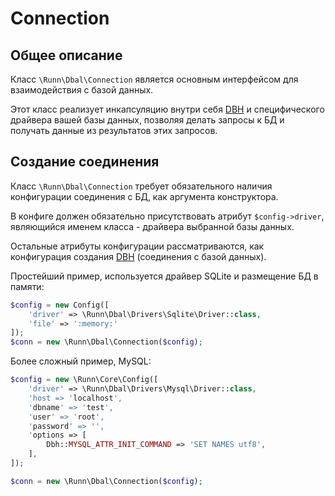Connection
==========

Общее описание
--------------

Класс `\Runn\Dbal\Connection` является основным интерфейсом для взаимодействия с базой данных.

Этот класс реализует инкапсуляцию внутри себя [DBH](dbh.md) и специфического драйвера вашей базы данных, 
позволяя делать запросы к БД и получать данные из результатов этих запросов.

Создание соединения
-------------------

Класс `\Runn\Dbal\Connection` требует обязательного наличия конфигурации соединения с БД, как аргумента конструктора.

В конфиге должен обязательно присутствовать атрибут `$config->driver`, 
являющийся именем класса - драйвера выбранной базы данных.

Остальные атрибуты конфигурации рассматриваются, как конфигурация создания [DBH](dbh.md) (соединения с базой данных).

Простейший пример, используется драйвер SQLite и размещение БД в памяти:
```php
$config = new Config([
    'driver' => \Runn\Dbal\Drivers\Sqlite\Driver::class, 
    'file' => ':memory:'
]);
$conn = new \Runn\Dbal\Connection($config);
```

Более сложный пример, MySQL:
```php
$config = new \Runn\Core\Config([
    'driver' => \Runn\Dbal\Drivers\Mysql\Driver::class, 
    'host => 'localhost',
    'dbname' => 'test',
    'user' => 'root',
    'password' => '',
    'options => [
        Dbh::MYSQL_ATTR_INIT_COMMAND => 'SET NAMES utf8',
    ],
]);

$conn = new \Runn\Dbal\Connection($config);
```